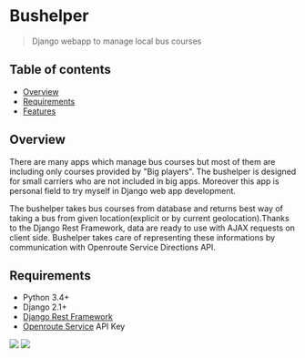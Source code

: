# Bushelper
> Django webapp to manage local bus courses

## Table of contents
* [Overview](#overview)
 * [Requirements](#setup)
* [Features](#features)

## Overview
There are many apps which manage bus courses but most of them are including only courses provided by "Big players". The bushelper is designed for small carriers who are not included in big apps.
Moreover this app is personal field to try myself in Django web app development.

The bushelper takes bus courses from database and returns best way of taking a bus from given location(explicit or by current geolocation).Thanks to the Django Rest Framework, data are ready to use with AJAX requests on client side. Bushelper takes care of representing these informations by communication with Openroute Service Directions API.


## Requirements
* Python 3.4+
* Django 2.1+
* [Django Rest Framework][rest-framework]
* [Openroute Service][openroute] API Key

[rest-framework]:<https://github.com/encode/django-rest-framework>
[openroute]: <https://openrouteservice.org/>


![](https://imgur.com/UnJtOME.jpg)
![](https://imgur.com/UFsz4RT.jpg)
